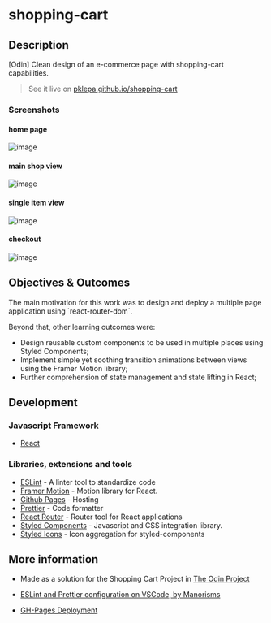 # shopping-cart

## Description

[Odin] Clean design of an e-commerce page with shopping-cart capabilities.

> See it live on [pklepa.github.io/shopping-cart](https://pklepa.github.io/shopping-cart/)

### Screenshots

#### home page
![image](https://user-images.githubusercontent.com/22618438/101240380-e8244080-36e6-11eb-87b9-3ca04851c74e.png)

#### main shop view
![image](https://user-images.githubusercontent.com/22618438/101240384-f4a89900-36e6-11eb-8553-d938af5e72b3.png)

#### single item view
![image](https://user-images.githubusercontent.com/22618438/101240353-c1660a00-36e6-11eb-9505-be2e7b7c7534.png)

#### checkout
![image](https://user-images.githubusercontent.com/22618438/101240363-cdea6280-36e6-11eb-863c-18e367afd48d.png)

## Objectives & Outcomes

The main motivation for this work was to design and deploy a multiple page application using `react-router-dom´.

Beyond that, other learning outcomes were:

- Design reusable custom components to be used in multiple places using Styled Components;
- Implement simple yet soothing transition animations between views using the Framer Motion library;
- Further comprehension of state management and state lifting in React;

## Development

### Javascript Framework

- [React](https://github.com/facebook/create-react-app)

### Libraries, extensions and tools

<!-- - [Firebase](https://firebase.google.com/) - Cloud services (database, authentication) -->
- [ESLint](https://eslint.org/) - A linter tool to standardize code
- [Framer Motion](https://www.framer.com/motion/) - Motion library for React.
- [Github Pages](https://pages.github.com/) - Hosting
- [Prettier](https://prettier.io/) - Code formatter
- [React Router](https://reactrouter.com/web/guides/quick-start) - Router tool for React applications
- [Styled Components](https://styled-components.com/) - Javascript and CSS integration library.
- [Styled Icons](https://styled-icons.js.org/) - Icon aggregation for styled-components

## More information

- Made as a solution for the Shopping Cart Project in [The Odin Project](https://theodinproject.com/courses/javascript/lessons/shopping-chart)

- [ESLint and Prettier configuration on VSCode, by Manorisms](https://www.youtube.com/watch?v=bfyI9yl3qfE)

- [GH-Pages Deployment](https://dev.to/yuribenjamin/how-to-deploy-react-app-in-github-pages-2a1f)
